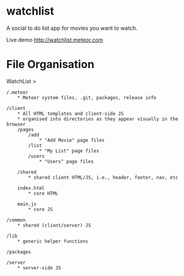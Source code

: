 watchlist
=========

A social to do list app for movies you want to watch.

Live demo http://watchlist.meteor.com


File Organisation
==================================================

WatchList >

    /.meteor
        * Meteor system files, .git, packages, release info

    /client
        * All HTML templates and client-side JS
        * organised into directories as they appear visually in the browser
        /pages
            /add
                * "Add Movie" page files
            /list
                * "My List" page files
            /users
                * "Users" page files

        /shared
            * shared client HTML/JS, i.e., header, footer, nav, etc

        index.html
            * core HTML

        main.js
            * core JS

    /common
        * shared (client/server) JS

    /lib
        * generic helper functions

    /packages

    /server
        * server-side JS